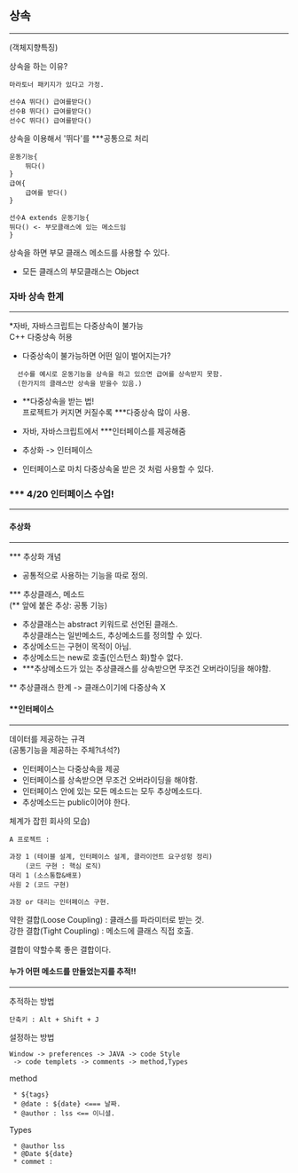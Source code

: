 ## 상속

---

(객체지향특징)

상속을 하는 이유?

```
마라토너 패키지가 있다고 가정.

선수A 뛰다() 급여를받다()
선수B 뛰다() 급여를받다()
선수C 뛰다() 급여를받다()
```

상속을 이용해서 '뛰다'를 \*\*\*공통으로 처리

```
운동기능{
    뛰다()
}
급여{
    급여를 받다()
}

선수A extends 운동기능{
뛰다() <- 부모클래스에 있는 메소드임
}
```

상속을 하면 부모 클래스 메소드를 사용할 수 있다.

- 모든 클래스의 부모클래스는 Object

### 자바 상속 한계

---

\*자바, 자바스크립트는 다중상속이 불가능  
 C++ 다중상속 허용

- 다중상속이 불가능하면 어떤 일이 벌어지는가?

```
  선수를 예시로 운동기능을 상속을 하고 있으면 급여를 상속받지 못함.
  (한가지의 클래스만 상속을 받을수 있음.)
```

- \*\*다중상속을 받는 법!  
  프로젝트가 커지면 커질수록 \*\*\*다중상속 많이 사용.

- 자바, 자바스크립트에서 \*\*\*인터페이스를 제공해줌
- 추상화 -> 인터페이스
- 인터페이스로 마치 다중상속울 받은 것 처럼 사용할 수 있다.

### \*\*\* 4/20 인터페이스 수업!

---

#### 추상화

---

\*\*\* 추상화 개념

- 공통적으로 사용하는 기능을 따로 정의.

\*\*\* 추상클래스, 메소드  
(\*\* 앞에 붙은 추상: 공통 기능)

- 추상클래스는 abstract 키워드로 선언된 클래스.  
  추상클래스는 일반메소드, 추상메소드를 정의할 수 있다.
- 추상메소드는 구현이 목적이 아님.
- 추상메소드는 new로 호출(인스턴스 화)할수 없다.
- \*\*\*추상메소드가 있는 추상클래스를 상속받으면 무조건 오버라이딩을 해야함.

\*\* 추상클래스 한계
-> 클래스이기에 다중상속 X

#### \*\*인터페이스

---

데이터를 제공하는 규격  
(공통기능을 제공하는 주체?녀석?)

- 인터페이스는 다중상속을 제공
- 인터페이스를 상속받으면 무조건 오버라이딩을 해야함.
- 인터페이스 안에 있는 모든 메소드는 모두 추상메소드다.
- 추상메소드는 public이어야 한다.

체계가 잡힌 회사의 모습)

```
A 프로젝트 :

과장 1 (테이블 설계, 인터페이스 설계, 클라이언트 요구성헝 정리)
    (코드 구현 : 핵심 로직)
대리 1 (소스통합&배포)
사원 2 (코드 구현)

과장 or 대리는 인터페이스 구현.
```

약한 결합(Loose Coupling) : 클래스를 파라미터로 받는 것.  
강한 결합(Tight Coupling) : 메소드에 클래스 직접 호출.

결합이 약할수록 좋은 결합이다.

#### 누가 어떤 메소드를 만들었는지를 추적!!

---

추적하는 방법

```
단축키 : Alt + Shift + J
```

설정하는 방법

```
Window -> preferences -> JAVA -> code Style
 -> code templets -> comments -> method,Types
```

method

```
 * ${tags}
 * @date : ${date} <=== 날짜.
 * @author : lss <== 이니셜.
```

Types

```
 * @author lss
 * @Date ${date}
 * commet :
```
